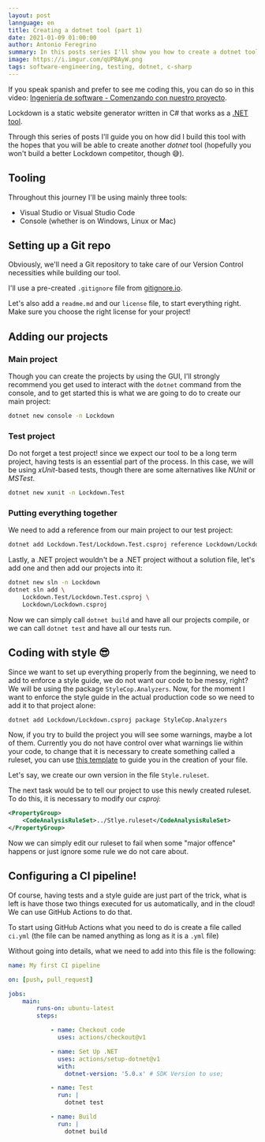 ```yaml
---
layout: post
lannguage: en
title: Creating a dotnet tool (part 1)
date: 2021-01-09 01:00:00
author: Antonio Feregrino
summary: In this posts series I'll show you how to create a dotnet tool from scratch, following the best software engineering practices such as version control, continuous integration and thorough testing.
image: https://i.imgur.com/qUPBAyW.png
tags: software-engineering, testing, dotnet, c-sharp
---
```


If you speak spanish and prefer to see me coding this, you can do so in this video: [Ingeniería de software  - Comenzando con nuestro proyecto](https://youtu.be/wXseAL7NCnk).

Lockdown is a static website generator written in C# that works as a [.NET tool](https://docs.microsoft.com/en-us/dotnet/core/tools/global-tools).

Through this series of posts I'll guide you on how did I build this tool with the hopes that you will be able to create another *dotnet* tool (hopefully you won't build a better Lockdown competitor, though 😅).

## Tooling  

Throughout this journey I'll be using mainly three tools:  

 - Visual Studio or Visual Studio Code
 - Console (whether is on Windows, Linux or Mac)

## Setting up a Git repo  

Obviously, we'll need a Git repository to take care of our Version Control necessities while building our tool.

I'll use a pre-created `.gitignore` file from [gitignore.io](https://www.toptal.com/developers/gitignore/api/dotnetcore,visualstudiocode,visualstudio).

Let's also add a `readme.md` and our `license` file, to start everything right. Make sure you choose the right license for your project!

## Adding our projects 

### Main project

Though you can create the projects by using the GUI, I'll strongly recommend you get used to interact with the `dotnet` command from the console, and to get started this is what we are going to do to create our main project:  

```bash
dotnet new console -n Lockdown
``` 

### Test project

Do not forget a test project! since we expect our tool to be a long term project, having tests is an essential part of the process. In this case, we will be using *xUnit*-based tests, though there are some alternatives like *NUnit* or *MSTest*.

```bash
dotnet new xunit -n Lockdown.Test
``` 

### Putting everything together  

We need to add a reference from our main project to our test project:  

```bash
dotnet add Lockdown.Test/Lockdown.Test.csproj reference Lockdown/Lockdown.csproj 
``` 

Lastly, a .NET project wouldn't be a .NET project without a solution file, let's add one and then add our projects into it:  

```bash
dotnet new sln -n Lockdown
dotnet sln add \
    Lockdown.Test/Lockdown.Test.csproj \
    Lockdown/Lockdown.csproj
``` 

Now we can simply call `dotnet build` and have all our projects compile, or we can call `dotnet test` and have all our tests run.

## Coding with style 😎  

Since we want to set up everything properly from the beginning, we need to add to enforce a style guide, we do not want our code to be messy, right? We will be using the package `StyleCop.Analyzers`. Now, for the moment I want to enforce the style guide in the actual production code so we need to add it to that project alone:

```bash
dotnet add Lockdown/Lockdown.csproj package StyleCop.Analyzers
```

Now, if you try to build the project you will see some warnings, maybe a lot of them. Currently you do not have control over what warnings lie within your code, to change that it is necessary to create something called a ruleset, you can use [this template](https://github.com/DotNetAnalyzers/StyleCopAnalyzers/blob/master/StyleCop.Analyzers/StyleCop.Analyzers.ruleset) to guide you in the creation of your file.  

Let's say, we create our own version in the file `Style.ruleset`.

The next task would be to tell our project to use this newly created ruleset. To do this, it is necessary to modify our *csproj*:  

```xml
<PropertyGroup>
    <CodeAnalysisRuleSet>../Stlye.ruleset</CodeAnalysisRuleSet>
</PropertyGroup>
```

Now we can simply edit our ruleset to fail when some "major offence" happens or just ignore some rule we do not care about.

## Configuring a CI pipeline!  

Of course, having tests and a style guide are just part of the trick, what is left is have those two things executed for us automatically, and in the cloud! We can use GitHub Actions to do that. 

To start using GitHub Actions what you need to do is create a file called `ci.yml` (the file can be named anything as long as it is a `.yml` file)

Without going into details, what we need to add into this file is the following:  

```yml
name: My first CI pipeline

on: [push, pull_request]

jobs:
    main:
        runs-on: ubuntu-latest
        steps:

            - name: Checkout code
              uses: actions/checkout@v1

            - name: Set Up .NET
              uses: actions/setup-dotnet@v1
              with:
                dotnet-version: '5.0.x' # SDK Version to use;

            - name: Test
              run: |
                dotnet test

            - name: Build
              run: |
                dotnet build
```